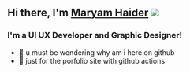 ## Hi there, I'm [Maryam Haider][website] ![](https://github.com/egonelbre/gophers/blob/master/animation/2bit-sprite/run.gif)

### I'm a UI UX Developer and Graphic Designer!
- 🔭 u must be wondering why am i here on github
- 🌱 just for the porfolio site with github actions

[website]: https://maryammhaider.netlify.app/
